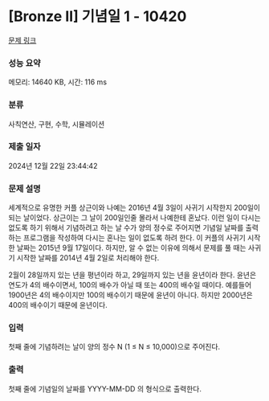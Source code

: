# [Bronze II] 기념일 1 - 10420 

[문제 링크](https://www.acmicpc.net/problem/10420) 

### 성능 요약

메모리: 14640 KB, 시간: 116 ms

### 분류

사칙연산, 구현, 수학, 시뮬레이션

### 제출 일자

2024년 12월 22일 23:44:42

### 문제 설명

<p>세계적으로 유명한 커플 상근이와 나예는 2016년 4월 3일이 사귀기 시작한지 200일이 되는 날이었다. 상근이는 그 날이 200일인줄 몰라서 나예한테 혼났다. 이런 일이 다시는 없도록 하기 위해서 기념하려고 하는 날 수가 양의 정수로 주어지면 기념일 날짜를 출력하는 프로그램을 작성하여 다시는 혼나는 일이 없도록 하려 한다. 이 커플의 사귀기 시작한 날짜는 2015년 9월 17일이다. 하지만, 알 수 없는 이유에 의해서 문제를 풀 때는 사귀기 시작한 날짜를 2014년 4월 2일로 처리해야 한다.</p>

<p>2월이 28일까지 있는 년을 평년이라 하고, 29일까지 있는 년을 윤년이라 한다. 윤년은 연도가 4의 배수이면서, 100의 배수가 아닐 때 또는 400의 배수일 때이다. 예를들어 1900년은 4의 배수이지만 100의 배수이기 때문에 윤년이 아니다. 하지만 2000년은 400의 배수이기 때문에 윤년이다.</p>

### 입력 

 <p>첫째 줄에 기념하려는 날이 양의 정수 N (1 ≤ N ≤ 10,000)으로 주어진다.</p>

### 출력 

 <p>첫째 줄에 기념일의 날짜를 YYYY-MM-DD 의 형식으로 출력한다.</p>

